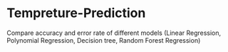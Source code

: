 # Tempreture-Prediction
Compare accuracy and error rate of different models (Linear Regression, Polynomial Regression, Decision tree, Random Forest Regression)
